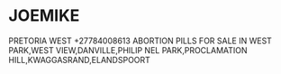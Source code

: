 # JOEMIKE
PRETORIA WEST +27784008613 ABORTION PILLS FOR SALE IN WEST PARK,WEST VIEW,DANVILLE,PHILIP NEL PARK,PROCLAMATION HILL,KWAGGASRAND,ELANDSPOORT
